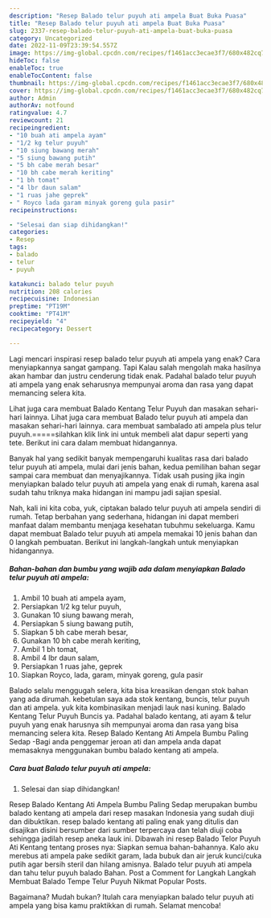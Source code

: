 ```yaml
---
description: "Resep Balado telur puyuh ati ampela Buat Buka Puasa"
title: "Resep Balado telur puyuh ati ampela Buat Buka Puasa"
slug: 2337-resep-balado-telur-puyuh-ati-ampela-buat-buka-puasa
category: Uncategorized
date: 2022-11-09T23:39:54.557Z
image: https://img-global.cpcdn.com/recipes/f1461acc3ecae3f7/680x482cq70/balado-telur-puyuh-ati-ampela-foto-resep-utama.jpg
hideToc: false
enableToc: true
enableTocContent: false
thumbnail: https://img-global.cpcdn.com/recipes/f1461acc3ecae3f7/680x482cq70/balado-telur-puyuh-ati-ampela-foto-resep-utama.jpg
cover: https://img-global.cpcdn.com/recipes/f1461acc3ecae3f7/680x482cq70/balado-telur-puyuh-ati-ampela-foto-resep-utama.jpg
author: Admin
authorAv: notfound
ratingvalue: 4.7
reviewcount: 21
recipeingredient:
- "10 buah ati ampela ayam"
- "1/2 kg telur puyuh"
- "10 siung bawang merah"
- "5 siung bawang putih"
- "5 bh cabe merah besar"
- "10 bh cabe merah keriting"
- "1 bh tomat"
- "4 lbr daun salam"
- "1 ruas jahe geprek"
- " Royco lada garam minyak goreng gula pasir"
recipeinstructions:

- "Selesai dan siap dihidangkan!"
categories:
- Resep
tags:
- balado
- telur
- puyuh

katakunci: balado telur puyuh 
nutrition: 208 calories
recipecuisine: Indonesian
preptime: "PT19M"
cooktime: "PT41M"
recipeyield: "4"
recipecategory: Dessert

---
```



Lagi mencari inspirasi resep balado telur puyuh ati ampela yang enak? Cara menyiapkannya sangat gampang. Tapi Kalau salah mengolah maka hasilnya akan hambar dan justru cenderung tidak enak. Padahal balado telur puyuh ati ampela yang enak seharusnya mempunyai aroma dan rasa yang dapat memancing selera kita.


Lihat juga cara membuat Balado Kentang Telur Puyuh dan masakan sehari-hari lainnya. Lihat juga cara membuat Balado telur puyuh ati ampela dan masakan sehari-hari lainnya. cara membuat sambalado ati ampela plus telur puyuh.=====silahkan klik link ini untuk membeli alat dapur seperti yang tete. Berikut ini cara dalam membuat hidangannya.

Banyak hal yang sedikit banyak mempengaruhi kualitas rasa dari balado telur puyuh ati ampela, mulai dari jenis bahan, kedua pemilihan bahan segar sampai cara membuat dan menyajikannya. Tidak usah pusing jika ingin menyiapkan balado telur puyuh ati ampela yang enak di rumah, karena asal sudah tahu triknya maka hidangan ini mampu jadi sajian spesial.


Nah, kali ini kita coba, yuk, ciptakan balado telur puyuh ati ampela sendiri di rumah. Tetap berbahan yang sederhana, hidangan ini dapat memberi manfaat dalam membantu menjaga kesehatan tubuhmu sekeluarga. Kamu dapat membuat Balado telur puyuh ati ampela memakai 10 jenis bahan dan 0 langkah pembuatan. Berikut ini langkah-langkah untuk menyiapkan hidangannya.

<!--inarticleads1-->

##### Bahan-bahan dan bumbu yang wajib ada dalam menyiapkan Balado telur puyuh ati ampela:

1. Ambil 10 buah ati ampela ayam,
1. Persiapkan 1/2 kg telur puyuh,
1. Gunakan 10 siung bawang merah,
1. Persiapkan 5 siung bawang putih,
1. Siapkan 5 bh cabe merah besar,
1. Gunakan 10 bh cabe merah keriting,
1. Ambil 1 bh tomat,
1. Ambil 4 lbr daun salam,
1. Persiapkan 1 ruas jahe, geprek
1. Siapkan  Royco, lada, garam, minyak goreng, gula pasir


Balado selalu menggugah selera, kita bisa kreasikan dengan stok bahan yang ada dirumah. kebetulan saya ada stok kentang, buncis, telur puyuh dan ati ampela. yuk kita kombinasikan menjadi lauk nasi kuning. Balado Kentang Telur Puyuh Buncis ya. Padahal balado kentang, ati ayam &amp; telur puyuh yang enak harusnya sih mempunyai aroma dan rasa yang bisa memancing selera kita. Resep Balado Kentang Ati Ampela Bumbu Paling Sedap -Bagi anda penggemar jeroan ati dan ampela anda dapat memasaknya menggunakan bumbu balado kentang ati ampela. 

<!--inarticleads2-->

##### Cara buat Balado telur puyuh ati ampela:


1. Selesai dan siap dihidangkan!

Resep Balado Kentang Ati Ampela Bumbu Paling Sedap merupakan bumbu balado kentang ati ampela dari resep masakan Indonesia yang sudah diuji dan dibuktikan. resep balado kentang ati paling enak yang ditulis dan disajikan disini bersumber dari sumber terpercaya dan telah diuji coba sehingga jadilah resep aneka lauk ini. Dibawah ini resep Balado Telor Puyuh Ati Kentang tentang proses nya: Siapkan semua bahan-bahannya. Kalo aku merebus ati ampela pake sedikit garam, lada bubuk dan air jeruk kunci/cuka putih agar bersih steril dan hilang amisnya. Balado telur puyuh ati ampela dan tahu telur puyuh balado Bahan. Post a Comment for Langkah Langkah Membuat Balado Tempe Telur Puyuh Nikmat Popular Posts. 

Bagaimana? Mudah bukan? Itulah cara menyiapkan balado telur puyuh ati ampela yang bisa kamu praktikkan di rumah. Selamat mencoba!
